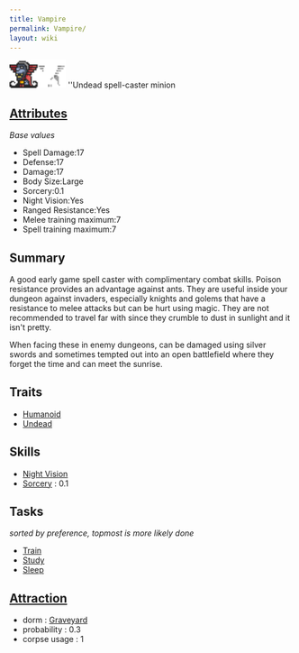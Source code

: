 ```yaml
---
title: Vampire
permalink: Vampire/
layout: wiki
---
```


<img src="vampire.png" title="fig:vampire.png" alt="vampire.png" width="100" />
''Undead spell-caster minion

[Attributes](Attributes "wikilink")
-------------------------------------

*Base values*

-   Spell Damage:17
-   Defense:17
-   Damage:17
-   Body Size:Large
-   Sorcery:0.1
-   Night Vision:Yes
-   Ranged Resistance:Yes
-   Melee training maximum:7
-   Spell training maximum:7

Summary
-------

A good early game spell caster with complimentary combat skills. Poison
resistance provides an advantage against ants. They are useful inside
your dungeon against invaders, especially knights and golems that have a
resistance to melee attacks but can be hurt using magic. They are not
recommended to travel far with since they crumble to dust in sunlight
and it isn't pretty.

When facing these in enemy dungeons, can be damaged using silver swords
and sometimes tempted out into an open battlefield where they forget the
time and can meet the sunrise.

Traits
------

-   [Humanoid](Humanoid "wikilink")
-   [Undead](Undead "wikilink")

Skills
------

-   [Night Vision](Night_Vision "wikilink")
-   [Sorcery](Sorcery "wikilink") : 0.1

Tasks
-----

*sorted by preference, topmost is more likely done*

-   [Train](Training_Room "wikilink")
-   [Study](Library "wikilink")
-   [Sleep](Graveyard "wikilink")

[Attraction](Immigration "wikilink")
-------------------------------------

-   dorm : [Graveyard](Graveyard "wikilink")
-   probability : 0.3
-   corpse usage : 1


